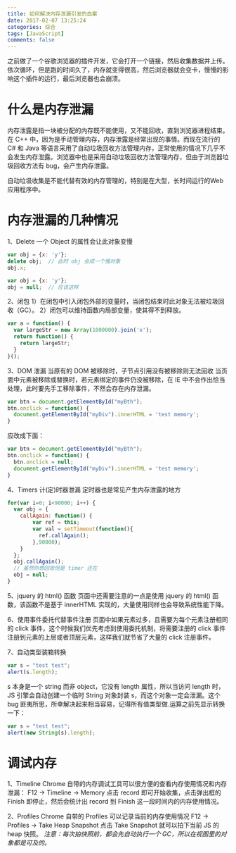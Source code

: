```yaml
---
title: 如何解决内存泄漏引发的血案
date: 2017-02-07 13:25:24
categories: 综合
tags: [JavaScript]
comments: false
---
```


之前做了一个谷歌浏览器的插件开发，它会打开一个链接，然后收集数据并上传。依次循环，但是跑的时间久了，内存就变得很高，然后浏览器就会变卡，慢慢的影响这个插件的运行，最后浏览器也会崩溃。

# 什么是内存泄漏
内存泄露是指一块被分配的内存既不能使用，又不能回收，直到浏览器进程结束。在 C++ 中，因为是手动管理内存，内存泄露是经常出现的事情。而现在流行的 C# 和 Java 等语言采用了自动垃圾回收方法管理内存，正常使用的情况下几乎不会发生内存泄露。浏览器中也是采用自动垃圾回收方法管理内存，但由于浏览器垃圾回收方法有 bug，会产生内存泄露。

自动垃圾收集是不能代替有效的内存管理的，特别是在大型，长时间运行的Web应用程序中。

# 内存泄漏的几种情况

1、Delete 一个 Object 的属性会让此对象变慢
``` javascript
var obj = {x: 'y'};
delete obj;  // 此时 obj 会成一个慢对象
obj.x;

var obj = {x: 'y'};
obj = null;  // 应该这样
```

2、闭包
1）在闭包中引入闭包外部的变量时，当闭包结束时此对象无法被垃圾回收（GC）。
2）闭包可以维持函数内局部变量，使其得不到释放。
``` javascript
var a = function() {
  var largeStr = new Array(1000000).join('x');
  return function() {
    return largeStr;
  }
}();
```

3、DOM 泄漏
当原有的 DOM 被移除时，子节点引用没有被移除则无法回收
当页面中元素被移除或替换时，若元素绑定的事件仍没被移除，在 IE 中不会作出恰当处理，此时要先手工移除事件，不然会存在内存泄漏。
``` javascript
var btn = document.getElementById("myBth");
btn.onclick = function() {
  document.getElementById("myDiv").innerHTML = 'test memory';
}
```

应改成下面：

``` javascript
var btn = document.getElementById("myBth");
btn.onclick = function() {
  btn.onclick = null;
  document.getElementById("myDiv").innerHTML = 'test memory';
}
```

4、Timers 计(定)时器泄漏
定时器也是常见产生内存泄露的地方
``` javascript
for(var i=0; i<90000; i++) {
  var obj = {
    callAgain: function() {
        var ref = this;
        var val = setTimeout(function(){
          ref.callAgain();
        },90000);
    }
  };
  obj.callAgain();
  // 虽然你想回收但是 timer 还在
  obj = null;
}
```

5、jquery 的 html() 函数
页面中还需要注意的一点是使用 jquery 的 html() 函数，该函数不是基于 innerHTML 实现的，大量使用同样也会导致系统性能下降。

6、使用事件委托代替事件注册
页面中如果元素过多，且需要为每个元素注册相同的 click 事件，这个时候我们优先考虑到使用委托机制，将需要注册的 click 事件注册到元素的上层或者顶层元素，这样我们就节省了大量的 click 注册事件。

7、自动类型装箱转换
``` javascript
var s = "test test";
alert(s.length);
```

s 本身是一个 string 而非 object，它没有 length 属性，所以当访问 length 时，JS 引擎会自动创建一个临时 String 对象封装 s，而这个对象一定会泄漏。这个 bug 匪夷所思，所幸解决起来相当容易，记得所有值类型做.运算之前先显示转换一下：
``` javascript
var s = "test test";
alert(new String(s).length);
```

# 调试内存
1、Timeline
Chrome 自带的内存调试工具可以很方便的查看内存使用情况和内存泄漏：
F12 -> Timeline -> Memory
点击 record 即可开始收集，点击弹出框的 Finish 即停止，然后会统计出 record 到 Finish 这一段时间内的内存使用情况。

2、Profiles
Chrome 自带的 Profiles 可以记录当前的内存使用情况
F12 -> Profiles -> Take Heap Snapshot
点击 Take Snapshot 就可以拍下当前 JS 的 heap 快照。
*注意：每次拍快照前，都会先自动执行一个 GC，所以在视图里的对象都是可及的。*


